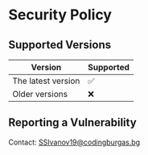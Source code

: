 # Security Policy

## Supported Versions
| Version | Supported          |
| ------- | ------------------ |
| The latest version   | :white_check_mark: |
| Older versions  | :x: |
## Reporting a Vulnerability

Contact: SSIvanov19@codingburgas.bg
